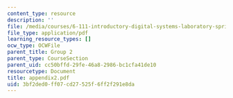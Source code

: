 ```yaml
---
content_type: resource
description: ''
file: /media/courses/6-111-introductory-digital-systems-laboratory-spring-2006/3bf2ded0ff07cd27525f6ff2f291e8da_appendix2.pdf
file_type: application/pdf
learning_resource_types: []
ocw_type: OCWFile
parent_title: Group 2
parent_type: CourseSection
parent_uid: cc50bffd-29fe-46a8-2986-bc1cfa41de10
resourcetype: Document
title: appendix2.pdf
uid: 3bf2ded0-ff07-cd27-525f-6ff2f291e8da
---
```

